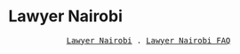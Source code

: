 # Lawyer Nairobi

<p align="center">
  <samp>
    <a href="https://mwakili.com">Lawyer Nairobi</a> .
  <a href="https://mwakili.com/faq">Lawyer Nairobi FAQ</a> 
  </samp>
</p>
